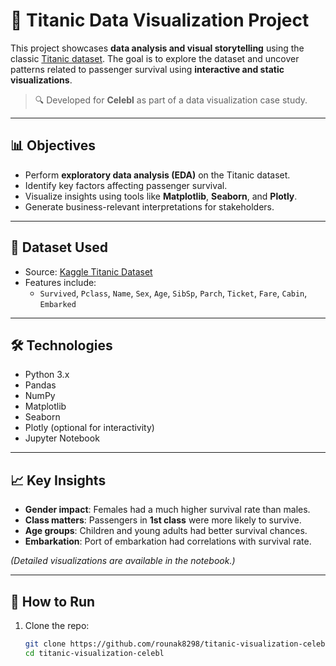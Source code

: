 # 🚢 Titanic Data Visualization Project

This project showcases **data analysis and visual storytelling** using the classic [Titanic dataset](https://www.kaggle.com/c/titanic/data). The goal is to explore the dataset and uncover patterns related to passenger survival using **interactive and static visualizations**.

> 🔍 Developed for **Celebl** as part of a data visualization case study.

---

## 📊 Objectives

- Perform **exploratory data analysis (EDA)** on the Titanic dataset.
- Identify key factors affecting passenger survival.
- Visualize insights using tools like **Matplotlib**, **Seaborn**, and **Plotly**.
- Generate business-relevant interpretations for stakeholders.

---

## 📁 Dataset Used

- Source: [Kaggle Titanic Dataset](https://www.kaggle.com/c/titanic/data)
- Features include:
  - `Survived`, `Pclass`, `Name`, `Sex`, `Age`, `SibSp`, `Parch`, `Ticket`, `Fare`, `Cabin`, `Embarked`

---

## 🛠️ Technologies

- Python 3.x
- Pandas
- NumPy
- Matplotlib
- Seaborn
- Plotly (optional for interactivity)
- Jupyter Notebook

---

## 📈 Key Insights

- **Gender impact**: Females had a much higher survival rate than males.
- **Class matters**: Passengers in **1st class** were more likely to survive.
- **Age groups**: Children and young adults had better survival chances.
- **Embarkation**: Port of embarkation had correlations with survival rate.

*(Detailed visualizations are available in the notebook.)*

---

## 📓 How to Run

1. Clone the repo:
   ```bash
   git clone https://github.com/rounak8298/titanic-visualization-celebl.git
   cd titanic-visualization-celebl
